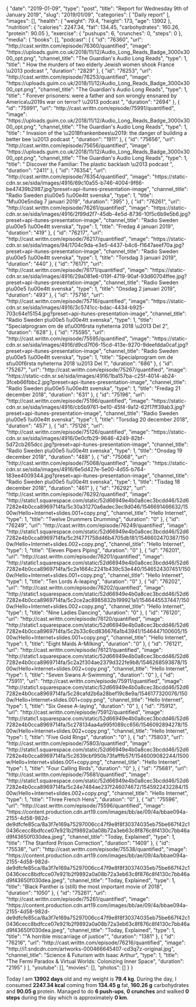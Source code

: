 {
    "date": "2019-01-09",
    "type": "post",
    "title": "Report for Wednesday 9th of January 2019",
    "slug": "2019\/01\/09",
    "categories": [
        "Daily report"
    ],
    "images": [],
    "health": {
        "weight": 79.4,
        "height": 173,
        "age": 13902
    },
    "nutrition": {
        "calories": 2247.34,
        "fat": 134.45,
        "carbohydrates": 160.26,
        "protein": 90.05
    },
    "exercise": {
        "pushups": 6,
        "crunches": 0,
        "steps": 0
    },
    "media": {
        "books": [],
        "podcast": [
            {
                "id": "76360",
                "url": "http:\/\/cast.writtn.com\/episode\/76360\/quantified",
                "image": "https:\/\/uploads.guim.co.uk\/2018\/11\/12\/Audio_Long_Reads_Badge_3000x3000_opt.png",
                "channel_title": "The Guardian's Audio Long Reads",
                "type": 1,
                "title": " How the murders of two elderly Jewish women shook France \u2013 podcast ",
                "duration": "2829"
            },
            {
                "id": "76253",
                "url": "http:\/\/cast.writtn.com\/episode\/76253\/quantified",
                "image": "https:\/\/uploads.guim.co.uk\/2018\/11\/12\/Audio_Long_Reads_Badge_3000x3000_opt.png",
                "channel_title": "The Guardian's Audio Long Reads",
                "type": 1,
                "title": " Forever prisoners: were a father and son wrongly ensnared by America\u2019s war on terror? \u2013 podcast ",
                "duration": "2694"
            },
            {
                "id": "75991",
                "url": "http:\/\/cast.writtn.com\/episode\/75991\/quantified",
                "image": "https:\/\/uploads.guim.co.uk\/2018\/11\/12\/Audio_Long_Reads_Badge_3000x3000_opt.png",
                "channel_title": "The Guardian's Audio Long Reads",
                "type": 1,
                "title": " Invasion of the \u2018frankenbees\u2019: the danger of building a better bee \u2013 podcast ",
                "duration": "1911"
            },
            {
                "id": "75656",
                "url": "http:\/\/cast.writtn.com\/episode\/75656\/quantified",
                "image": "https:\/\/uploads.guim.co.uk\/2018\/11\/12\/Audio_Long_Reads_Badge_3000x3000_opt.png",
                "channel_title": "The Guardian's Audio Long Reads",
                "type": 1,
                "title": " Discover the Familiar: The plastic backlash \u2013 podcast ",
                "duration": "2411"
            },
            {
                "id": "76354",
                "url": "http:\/\/cast.writtn.com\/episode\/76354\/quantified",
                "image": "https:\/\/static-cdn.sr.se\/sida\/images\/4916\/69c10a55-b746-4004-9f66-be47439b2987.jpg?preset=api-itunes-presentation-image",
                "channel_title": "Radio Sweden p\u00e5 l\u00e4tt svenska",
                "type": 1,
                "title": "M\u00e5ndag 7 januari 2019",
                "duration": "395"
            },
            {
                "id": "76261",
                "url": "http:\/\/cast.writtn.com\/episode\/76261\/quantified",
                "image": "https:\/\/static-cdn.sr.se\/sida\/images\/4916\/2f99d2f7-45db-4e5d-8736-10f5c6b9e5b6.jpg?preset=api-itunes-presentation-image",
                "channel_title": "Radio Sweden p\u00e5 l\u00e4tt svenska",
                "type": 1,
                "title": "Fredag 4 januari 2019",
                "duration": "419"
            },
            {
                "id": "76217",
                "url": "http:\/\/cast.writtn.com\/episode\/76217\/quantified",
                "image": "https:\/\/static-cdn.sr.se\/sida\/images\/94\/1704c9da-e3e5-4437-b4c6-f1647aeef70a.jpg?preset=api-itunes-presentation-image",
                "channel_title": "Radio Sweden p\u00e5 l\u00e4tt svenska",
                "type": 1,
                "title": "Torsdag 3 januari 2019",
                "duration": "440"
            },
            {
                "id": "76171",
                "url": "http:\/\/cast.writtn.com\/episode\/76171\/quantified",
                "image": "https:\/\/static-cdn.sr.se\/sida\/images\/4916\/29a081e6-019f-4719-90af-93d60704ffee.jpg?preset=api-itunes-presentation-image",
                "channel_title": "Radio Sweden p\u00e5 l\u00e4tt svenska",
                "type": 1,
                "title": "Onsdag 2 januari 2019",
                "duration": "493"
            },
            {
                "id": "75716",
                "url": "http:\/\/cast.writtn.com\/episode\/75716\/quantified",
                "image": "https:\/\/static-cdn.sr.se\/sida\/images\/4916\/3c5741cc-bdac-4434-b925-703c64e15154.jpg?preset=api-itunes-presentation-image",
                "channel_title": "Radio Sweden p\u00e5 l\u00e4tt svenska",
                "type": 1,
                "title": "Specialprogram om de st\u00f6rsta nyheterna 2018 \u2013 Del 2",
                "duration": "628"
            },
            {
                "id": "75595",
                "url": "http:\/\/cast.writtn.com\/episode\/75595\/quantified",
                "image": "https:\/\/static-cdn.sr.se\/sida\/images\/4916\/d9cd7f06-15cd-413e-9270-9deefdda0caf.jpg?preset=api-itunes-presentation-image",
                "channel_title": "Radio Sweden p\u00e5 l\u00e4tt svenska",
                "type": 1,
                "title": "Specialprogram om de st\u00f6rsta nyheterna 2018 \u2013 Del 1",
                "duration": "686"
            },
            {
                "id": "75267",
                "url": "http:\/\/cast.writtn.com\/episode\/75267\/quantified",
                "image": "https:\/\/static-cdn.sr.se\/sida\/images\/4916\/1ba157ba-c25f-4014-ab24-3fceb66fbbc2.jpg?preset=api-itunes-presentation-image",
                "channel_title": "Radio Sweden p\u00e5 l\u00e4tt svenska",
                "type": 1,
                "title": "Fredag 21 december 2018",
                "duration": "631"
            },
            {
                "id": "75196",
                "url": "http:\/\/cast.writtn.com\/episode\/75196\/quantified",
                "image": "https:\/\/static-cdn.sr.se\/sida\/images\/4916\/cb5b9761-be10-45f4-9a12-62f17ff39ab3.jpg?preset=api-itunes-presentation-image",
                "channel_title": "Radio Sweden p\u00e5 l\u00e4tt svenska",
                "type": 1,
                "title": "Torsdag 20 december 2018",
                "duration": "457"
            },
            {
                "id": "75126",
                "url": "http:\/\/cast.writtn.com\/episode\/75126\/quantified",
                "image": "https:\/\/static-cdn.sr.se\/sida\/images\/4916\/0e0cfb29-9646-4249-82bf-5d72cb265dcc.jpg?preset=api-itunes-presentation-image",
                "channel_title": "Radio Sweden p\u00e5 l\u00e4tt svenska",
                "type": 1,
                "title": "Onsdag 19 december 2018",
                "duration": "488"
            },
            {
                "id": "75068",
                "url": "http:\/\/cast.writtn.com\/episode\/75068\/quantified",
                "image": "https:\/\/static-cdn.sr.se\/sida\/images\/4916\/6e5d427e-5e00-4d55-b764-183ee4009344.jpg?preset=api-itunes-presentation-image",
                "channel_title": "Radio Sweden p\u00e5 l\u00e4tt svenska",
                "type": 1,
                "title": "Tisdag 18 december 2018",
                "duration": "461"
            },
            {
                "id": "76292",
                "url": "http:\/\/cast.writtn.com\/episode\/76292\/quantified",
                "image": "http:\/\/static1.squarespace.com\/static\/52d66949e4b0a8cec3bcdd46\/52d67282e4b0cca8969714fa\/5c30a31270a6adec3ec9d046\/1546691466632\/1500w\/Hello+Internet+slides.001+copy.png",
                "channel_title": "Hello Internet",
                "type": 1,
                "title": "Twelve Drummers Drumming",
                "duration": "0"
            },
            {
                "id": "76249",
                "url": "http:\/\/cast.writtn.com\/episode\/76249\/quantified",
                "image": "http:\/\/static1.squarespace.com\/static\/52d66949e4b0a8cec3bcdd46\/52d67282e4b0cca8969714fa\/5c2f4771758d46b4705db181\/1546602470387\/1500w\/Hello+Internet+slides.002+copy.png",
                "channel_title": "Hello Internet",
                "type": 1,
                "title": "Eleven Pipers Piping",
                "duration": "0"
            },
            {
                "id": "76201",
                "url": "http:\/\/cast.writtn.com\/episode\/76201\/quantified",
                "image": "http:\/\/static1.squarespace.com\/static\/52d66949e4b0a8cec3bcdd46\/52d67282e4b0cca8969714fa\/5c2e1664c2241b439c53e440\/1546524307451\/1500w\/Hello+Internet+slides.001+copy.png",
                "channel_title": "Hello Internet",
                "type": 1,
                "title": "Ten Lords A-leaping",
                "duration": "0"
            },
            {
                "id": "76202",
                "url": "http:\/\/cast.writtn.com\/episode\/76202\/quantified",
                "image": "http:\/\/static1.squarespace.com\/static\/52d66949e4b0a8cec3bcdd46\/52d67282e4b0cca8969714fa\/5c2ce2ac8985832b199921a1\/1546445537447\/1500w\/Hello+Internet+slides.002+copy.png",
                "channel_title": "Hello Internet",
                "type": 1,
                "title": "Nine Ladies Dancing",
                "duration": "0"
            },
            {
                "id": "76120",
                "url": "http:\/\/cast.writtn.com\/episode\/76120\/quantified",
                "image": "http:\/\/static1.squarespace.com\/static\/52d66949e4b0a8cec3bcdd46\/52d67282e4b0cca8969714fa\/5c2b33c6cd836676a1b43941\/1546447100605\/1500w\/Hello+Internet+slides.001+copy.png",
                "channel_title": "Hello Internet",
                "type": 1,
                "title": "Eight Maids A-Milking",
                "duration": "0"
            },
            {
                "id": "76121",
                "url": "http:\/\/cast.writtn.com\/episode\/76121\/quantified",
                "image": "http:\/\/static1.squarespace.com\/static\/52d66949e4b0a8cec3bcdd46\/52d67282e4b0cca8969714fa\/5c2a2f304ae2379d322fe9b8\/1546268593878\/1500w\/Hello+Internet+slides.002+copy.png",
                "channel_title": "Hello Internet",
                "type": 1,
                "title": "Seven Swans A-Swimming",
                "duration": "0"
            },
            {
                "id": "75911",
                "url": "http:\/\/cast.writtn.com\/episode\/75911\/quantified",
                "image": "http:\/\/static1.squarespace.com\/static\/52d66949e4b0a8cec3bcdd46\/52d67282e4b0cca8969714fa\/5c28cafd2b6a28bef19c8e9a\/1546177320076\/1500w\/Hello+Internet+slides.001+copy.png",
                "channel_title": "Hello Internet",
                "type": 1,
                "title": "Six Geese A-laying",
                "duration": "0"
            },
            {
                "id": "75912",
                "url": "http:\/\/cast.writtn.com\/episode\/75912\/quantified",
                "image": "http:\/\/static1.squarespace.com\/static\/52d66949e4b0a8cec3bcdd46\/52d67282e4b0cca8969714fa\/5c278134aa4a995f089cc656\/1546092894278\/1500w\/Hello+Internet+slides.002+copy.png",
                "channel_title": "Hello Internet",
                "type": 1,
                "title": "Five Gold Rings",
                "duration": "0"
            },
            {
                "id": "75803",
                "url": "http:\/\/cast.writtn.com\/episode\/75803\/quantified",
                "image": "http:\/\/static1.squarespace.com\/static\/52d66949e4b0a8cec3bcdd46\/52d67282e4b0cca8969714fa\/5c2639cbf950b73fafffb57f\/1546009082244\/1500w\/Hello+Internet+slides.001+copy.png",
                "channel_title": "Hello Internet",
                "type": 1,
                "title": "Four Calling Birds",
                "duration": "0"
            },
            {
                "id": "75681",
                "url": "http:\/\/cast.writtn.com\/episode\/75681\/quantified",
                "image": "http:\/\/static1.squarespace.com\/static\/52d66949e4b0a8cec3bcdd46\/52d67282e4b0cca8969714fa\/5c24e7484ae237f246074672\/1545922432284\/1500w\/Hello+Internet+slides.002+copy.png",
                "channel_title": "Hello Internet",
                "type": 1,
                "title": "Three French Hens",
                "duration": "0"
            },
            {
                "id": "75596",
                "url": "http:\/\/cast.writtn.com\/episode\/75596\/quantified",
                "image": "https:\/\/content.production.cdn.art19.com\/images\/bb\/ae\/09\/4a\/bbae094a-2155-4d58-982d-de9dfcfe85ca\/8a3f7e169a75297006cc47f9e8f8f30374035eb75be667f42c10436cecc8bdfcce07e921b2f9892a0a08b72a3eb63c8f876c8f4130c7bb46ad9f43650f030dea.jpeg",
                "channel_title": "Today, Explained",
                "type": 1,
                "title": "The Stanford Prison Correction",
                "duration": "1409"
            },
            {
                "id": "75538",
                "url": "http:\/\/cast.writtn.com\/episode\/75538\/quantified",
                "image": "https:\/\/content.production.cdn.art19.com\/images\/bb\/ae\/09\/4a\/bbae094a-2155-4d58-982d-de9dfcfe85ca\/8a3f7e169a75297006cc47f9e8f8f30374035eb75be667f42c10436cecc8bdfcce07e921b2f9892a0a08b72a3eb63c8f876c8f4130c7bb46ad9f43650f030dea.jpeg",
                "channel_title": "Today, Explained",
                "type": 1,
                "title": "Black Panther is (still) the most important movie of 2018",
                "duration": "1050"
            },
            {
                "id": "75261",
                "url": "http:\/\/cast.writtn.com\/episode\/75261\/quantified",
                "image": "https:\/\/content.production.cdn.art19.com\/images\/bb\/ae\/09\/4a\/bbae094a-2155-4d58-982d-de9dfcfe85ca\/8a3f7e169a75297006cc47f9e8f8f30374035eb75be667f42c10436cecc8bdfcce07e921b2f9892a0a08b72a3eb63c8f876c8f4130c7bb46ad9f43650f030dea.jpeg",
                "channel_title": "Today, Explained",
                "type": 1,
                "title": "\"A horrible miscarriage of justice\"",
                "duration": "1381"
            },
            {
                "id": "76216",
                "url": "http:\/\/cast.writtn.com\/episode\/76216\/quantified",
                "image": "http:\/\/i1.sndcdn.com\/artworks-000466645407-cd3q7z-original.jpg",
                "channel_title": "Science & Futurism with Isaac Arthur",
                "type": 1,
                "title": "The Fermi Paradox &  Virtual Worlds: Colonizing Inner Space",
                "duration": "2195"
            }
        ],
        "youtube": [],
        "movies": [],
        "photos": []
    }
}

Today I am <strong>13902 days</strong> old and my weight is <strong>79.4 kg</strong>. During the day, I consumed <strong>2247.34 kcal</strong> coming from <strong>134.45 g</strong> fat, <strong>160.26 g</strong> carbohydrates and <strong>90.05 g</strong> protein. Managed to do <strong>6 push-ups</strong>, <strong>0 crunches</strong> and walked <strong>0 steps</strong> during the day which is approximately <strong>0 km</strong>.